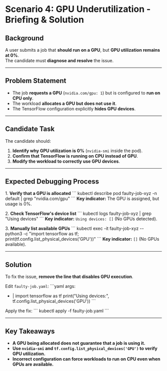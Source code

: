 # Scenario 4: GPU Underutilization - Briefing & Solution

## **Background**
A user submits a job that **should run on a GPU**, but **GPU utilization remains at 0%**.  
The candidate must **diagnose and resolve** the issue.

---

## **Problem Statement**
- The job **requests a GPU** (`nvidia.com/gpu: 1`) but is configured to **run on CPU only**.
- The workload **allocates a GPU but does not use it**.
- The TensorFlow configuration explicitly **hides GPU devices**.

---

## **Candidate Task**
The candidate should:
1. **Identify why GPU utilization is 0%** (`nvidia-smi` inside the pod).
2. **Confirm that TensorFlow is running on CPU instead of GPU**.
3. **Modify the workload to correctly use GPU devices**.

---

## **Expected Debugging Process**
1️. **Verify that a GPU is allocated**
\```
kubectl describe pod faulty-job-xyz -n default | grep "nvidia.com/gpu"
\```
**Key indicator:** The GPU is assigned, but usage is 0%.

2️. **Check TensorFlow's device list**
\```
kubectl logs faulty-job-xyz | grep "Using devices"
\```
**Key indicator:** `Using devices: []` (No GPUs detected).

3️. **Manually list available GPUs**
\```
kubectl exec -it faulty-job-xyz -- python3 -c "import tensorflow as tf; print(tf.config.list_physical_devices('GPU'))"
\```
**Key indicator:** `[]` (No GPUs available).

---

## **Solution**
To fix the issue, **remove the line that disables GPU execution**.

Edit `faulty-job.yaml`:
\```yaml
args:
  - |
    import tensorflow as tf
    print("Using devices:", tf.config.list_physical_devices('GPU'))
\```

Apply the fix:
\```
kubectl apply -f faulty-job.yaml
\```

---

## **Key Takeaways**
- **A GPU being allocated does not guarantee that a job is using it.**
- **Use `nvidia-smi` and `tf.config.list_physical_devices('GPU')` to verify GPU utilization.**
- **Incorrect configuration can force workloads to run on CPU even when GPUs are available.**
